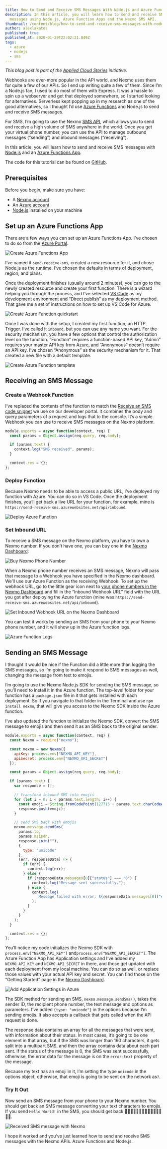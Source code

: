 ```yaml
---
title: How to Send and Receive SMS Messages With Node.js and Azure Functions
description: In this article, you will learn how to send and receive SMS
  messages using Node.js, Azure Function Apps and the Nexmo SMS API.
thumbnail: /content/blog/how-to-send-and-receive-sms-messages-with-node-js-and-azure-functions/e_sms-messages_azure_1200x600-1.jpg
author: alexlakatos
published: true
published_at: 2020-01-29T22:02:21.849Z
tags:
  - azure
  - nodejs
  - sms
---
```

*This blog post is part of the [Applied Cloud Stories](http://aka.ms/applied-cloud-stories) initiative.*

Webhooks are ever-more popular in the API world, and Nexmo uses them for quite a few of our APIs. So I end up writing quite a few of them. Since I’m a Node.js fan, I used to do most of them with Express. It was a hassle to spin up a webserver and get that deployed somewhere, so I started looking for alternatives. Serverless kept popping up in my research as one of the good alternatives, so I thought I’d use [Azure Functions](https://azure.microsoft.com/en-gb/services/functions/) and Node.js to send and receive SMS messages.

For SMS, I’m going to use the Nexmo [SMS API](https://developer.nexmo.com/messaging/sms/overview), which allows you to send and receive a high volume of SMS anywhere in the world. Once you get your virtual phone number, you can use the API to manage outbound messages (“sending”) and inbound messages (“receiving”).

In this article, you will learn how to send and receive SMS messages with [Node.js](https://nodejs.org/) and an [Azure Functions App](https://azure.microsoft.com/en-gb/services/functions/).

The code for this tutorial can be found on [GitHub](https://github.com/nexmo-community/nexmo-azure-sms-send-receive).

## Prerequisites

Before you begin, make sure you have:

* A [Nexmo account](https://dashboard.nexmo.com/sign-up)
* An [Azure account](https://www.nexmo.com/blog/2020/01/29/azure.microsoft.com/)
* [Node.js](https://nodejs.org/en/download/) installed on your machine

## Set up an Azure Functions App

There are a few ways you can set up an Azure Functions App. I’ve chosen to do so from the [Azure Portal](https://portal.azure.com/#create/hub).

![Create Azure Functions App](https://www.nexmo.com/wp-content/uploads/2020/01/create-azure-function.gif "Create Azure Functions App")

I’ve named it `send-receive-sms`, created a new resource for it, and chose Node.js as the runtime. I’ve chosen the defaults in terms of deployment, region, and plans.

Once the deployment finishes (usually around 2 minutes), you can go to the newly created resource and create your first function. There is a wizard helping you through the process, and I’ve selected [VS Code](https://code.visualstudio.com/) as my development environment and “Direct publish” as my deployment method. That gave me a set of instructions on how to set up VS Code for Azure.

![Create Azure Function quickstart](https://www.nexmo.com/wp-content/uploads/2020/01/function-quickstart.gif "Create Azure Function quickstart")

Once I was done with the setup, I created my first function, an HTTP Trigger. I’ve called it `inbound`, but you can use any name you want. For the security mechanism, you have a few options that control the authorization level on the function. “Function” requires a function-based API key, “Admin” requires your master API key from Azure, and “Anonymous” doesn’t require an API key. I’ve chosen “Anonymous” as the security mechanism for it. That created a new file with a default template.

![Create Azure Function template](https://www.nexmo.com/wp-content/uploads/2020/01/function-template.gif "Create Azure Function template")

## Receiving an SMS Message

### Create a Webhook Function

I’ve replaced the contents of the function to match the [Receive an SMS code snippet](https://developer.nexmo.com/messaging/sms/code-snippets/receiving-an-sms/node) we use on our developer portal. It combines the body and query parameters of a request and logs that to the console. It’s a simple Webhook you can use to receive SMS messages on the Nexmo platform.

```javascript
module.exports = async function(context, req) {
  const params = Object.assign(req.query, req.body);

  if (params.text) {
    context.log("SMS received", params);
  }

  context.res = {};
};
```

### Deploy Function

Because Nexmo needs to be able to access a public URL, I’ve deployed my function with Azure. You can do so in VS Code. Once the deployment finishes, you’ll get back a live URL for your function, for example, mine is `https://send-receive-sms.azurewebsites.net/api/inbound`.

![Deploy Azure Function](https://www.nexmo.com/wp-content/uploads/2020/01/deploy-function.gif "Deploy Azure Function")

### Set Inbound URL

To receive a SMS message on the Nexmo platform, you have to own a Nexmo number. If you don’t have one, you can buy one in the [Nexmo Dashboard](https://dashboard.nexmo.com/buy-numbers):

![Buy Nexmo Phone Number](https://www.nexmo.com/wp-content/uploads/2020/01/buy-number.gif "Buy Nexmo Phone Number")

When a Nexmo phone number receives an SMS message, Nexmo will pass that message to a Webhook you have specified in the Nexmo dashboard. We’ll use our Azure Function as the receiving Webhook. To set up the webhook URL, go to the little gear icon next to [your phone numbers in the Nexmo Dashboard](https://dashboard.nexmo.com/your-numbers) and fill in the “Inbound Webhook URL” field with the URL you got after deploying the Azure function (mine was `https://send-receive-sms.azurewebsites.net/api/inbound`).

![Set Inbound Webhook URL on the Nexmo Dashboard](https://www.nexmo.com/wp-content/uploads/2020/01/set-inbound-webhook.gif "Set Inbound Webhook URL on the Nexmo Dashboard")

You can test it works by sending an SMS from your phone to your Nexmo phone number, and it will show up in the Azure function logs.

![Azure Function Logs](https://www.nexmo.com/wp-content/uploads/2020/01/azure-function-logs.png "Azure Function Logs")

## Sending an SMS Message

I thought it would be nice if the Function did a little more than logging the SMS messages, so I’m going to make it respond to SMS messages as well, changing the message from text to emojis.

I’m going to use the Nexmo Node.js SDK for sending the SMS message, so you’ll need to install it in the Azure function. The top-level folder for your function has a `package.json` file in it that gets installed with each deployment. So if you navigate to that folder in the Terminal and use `npm install nexmo`, that will give you access to the Nexmo SDK inside the Azure function.

I’ve also updated the function to initialize the Nexmo SDK, convert the SMS message to emojis and then send it as an SMS back to the original sender.

```javascript
module.exports = async function(context, req) {
  const Nexmo = require("nexmo");

  const nexmo = new Nexmo({
    apiKey: process.env["NEXMO_API_KEY"],
    apiSecret: process.env["NEXMO_API_SECRET"]
  });

  const params = Object.assign(req.query, req.body);

  if (params.text) {
    var response = [];

    // transform inbound SMS into emojis
    for (let i = 0; i < params.text.length; i++) {
      const emoji = String.fromCodePoint(127715 + params.text.charCodeAt(i));
      response.push(emoji);
    }

    // send SMS back with emojis
    nexmo.message.sendSms(
      params.to,
      params.msisdn,
      response.join(""),
      {
        type: "unicode"
      },
      (err, responseData) => {
        if (err) {
          context.log(err);
        } else {
          if (responseData.messages[0]["status"] === "0") {
            context.log("Message sent successfully.");
          } else {
            context.log(
              `Message failed with error: ${responseData.messages[0]["error-text"]}`
            );
          }
        }
      }
    );
  }

  context.res = {};
};
```

You’ll notice my code initializes the Nexmo SDK with `process.env["NEXMO_API_KEY"]` and`process.env["NEXMO_API_SECRET"]`. The Azure Function App has Application settings and I’ve added my `NEXMO_API_KEY` and `NEXMO_API_SECRET` in there, and those get updated with each deployment from my local machine. You can do so as well, or replace those values with your actual API key and secret. You can find those on the “Getting Started” page in the [Nexmo Dashboard](https://dashboard.nexmo.com/getting-started-guide).

![Add Application Settings in Azure](https://www.nexmo.com/wp-content/uploads/2020/01/add-env-variable.gif "Add Application Settings in Azure")

The SDK method for sending an SMS, `nexmo.message.sendSms()`, takes the sender ID, the recipient phone number, the text message and options as parameters. I’ve added `{type: "unicode"}` in the options because I’m sending emojis. It also accepts a callback that gets called when the API request is done.

The response data contains an array for all the messages that were sent, with information about their status. In most cases, it’s going to be one element in that array, but if the SMS was longer than 160 characters, it gets split into a multipart SMS, and then the array contains data about each part sent. If the status of the message is 0, the SMS was sent successfully, otherwise, the error data for the message is on the `error-text` property of the message.

Because my text has an emoji in it, I’m setting the type `unicode` in the options object, otherwise, that emoji is going to be sent on the network as`?`.

### Try It Out

Now send an SMS message from your phone to your Nexmo number. You should get back an SMS message converting your text characters to emojis. If you send `Hello World!` in the SMS, you should get back 🌷🍈🍛🍗🌃🍐🍈🌃🍗🍈🍑🍇🍈🍕🌑.

![Received SMS message with Nexmo](https://www.nexmo.com/wp-content/uploads/2020/01/sms-emoji.jpg "Received SMS message with Nexmo")

I hope it worked and you’ve just learned how to send and receive SMS messages with the Nexmo APIs. Azure Functions and Node.js.